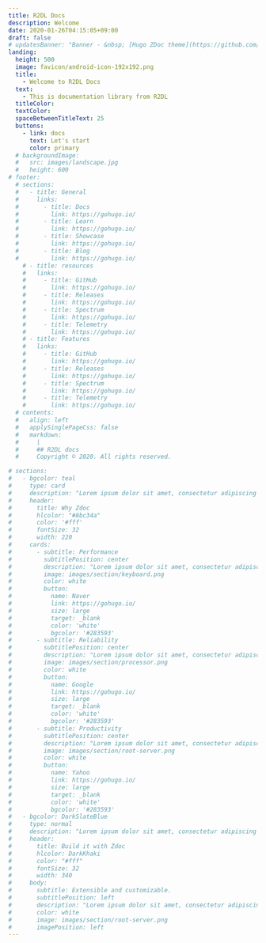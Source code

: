 ```yaml
---
title: R2DL Docs
description: Welcome
date: 2020-01-26T04:15:05+09:00
draft: false
# updatesBanner: "Banner - &nbsp; [Hugo ZDoc theme](https://github.com/zzossig/hugo-theme-zdoc) &nbsp; just arrived"
landing:
  height: 500
  image: favicon/android-icon-192x192.png
  title:
    - Welcome to R2DL Docs
  text:
    - This is documentation library from R2DL
  titleColor:
  textColor:
  spaceBetweenTitleText: 25
  buttons:
    - link: docs
      text: Let's start
      color: primary
  # backgroundImage: 
  #   src: images/landscape.jpg
  #   height: 600
# footer:
  # sections:
  #   - title: General
  #     links:
  #       - title: Docs
  #         link: https://gohugo.io/
  #       - title: Learn
  #         link: https://gohugo.io/
  #       - title: Showcase
  #         link: https://gohugo.io/
  #       - title: Blog
  #         link: https://gohugo.io/
    # - title: resources
    #   links:
    #     - title: GitHub
    #       link: https://gohugo.io/
    #     - title: Releases
    #       link: https://gohugo.io/
    #     - title: Spectrum
    #       link: https://gohugo.io/
    #     - title: Telemetry
    #       link: https://gohugo.io/
    # - title: Features
    #   links:
    #     - title: GitHub
    #       link: https://gohugo.io/
    #     - title: Releases
    #       link: https://gohugo.io/
    #     - title: Spectrum
    #       link: https://gohugo.io/
    #     - title: Telemetry
    #       link: https://gohugo.io/
  # contents: 
  #   align: left
  #   applySinglePageCss: false
  #   markdown:
  #     |
  #     ## R2DL docs
  #     Copyright © 2020. All rights reserved.

# sections:
#   - bgcolor: teal
#     type: card
#     description: "Lorem ipsum dolor sit amet, consectetur adipiscing elit. Fusce id eleifend erat. Integer eget mattis augue. Suspendisse semper laoreet tortor sed convallis. Nulla ac euismod lorem"
#     header: 
#       title: Why Zdoc
#       hlcolor: "#8bc34a"
#       color: '#fff'
#       fontSize: 32
#       width: 220
#     cards:
#       - subtitle: Performance
#         subtitlePosition: center
#         description: "Lorem ipsum dolor sit amet, consectetur adipiscing elit. Fusce id eleifend erat. Integer eget mattis augue."
#         image: images/section/keyboard.png
#         color: white
#         button: 
#           name: Naver
#           link: https://gohugo.io/
#           size: large
#           target: _blank
#           color: 'white'
#           bgcolor: '#283593'
#       - subtitle: Reliability
#         subtitlePosition: center
#         description: "Lorem ipsum dolor sit amet, consectetur adipiscing elit. Fusce id eleifend erat. Integer eget mattis augue. Suspendisse semper laoreet tortor sed convallis. Nulla ac euismod lorem"
#         image: images/section/processor.png
#         color: white
#         button: 
#           name: Google
#           link: https://gohugo.io/
#           size: large
#           target: _blank
#           color: 'white'
#           bgcolor: '#283593'
#       - subtitle: Productivity
#         subtitlePosition: center
#         description: "Lorem ipsum dolor sit amet, consectetur adipiscing elit. Fusce id eleifend erat. Integer eget mattis augue. Suspendisse semper laoreet tortor sed convallis. Nulla ac euismod lorem"
#         image: images/section/root-server.png
#         color: white
#         button: 
#           name: Yahoo
#           link: https://gohugo.io/
#           size: large
#           target: _blank
#           color: 'white'
#           bgcolor: '#283593'
#   - bgcolor: DarkSlateBlue
#     type: normal
#     description: "Lorem ipsum dolor sit amet, consectetur adipiscing elit. Fusce id eleifend erat. Integer eget mattis augue. Suspendisse semper laoreet tortor sed convallis. Nulla ac euismod lorem"
#     header:
#       title: Build it with Zdoc
#       hlcolor: DarkKhaki
#       color: "#fff"
#       fontSize: 32
#       width: 340
#     body:
#       subtitle: Extensible and customizable.
#       subtitlePosition: left
#       description: "Lorem ipsum dolor sit amet, consectetur adipiscing elit. Fusce id eleifend erat. Integer eget mattis augue. Suspendisse semper laoreet tortor sed convallis. Nulla ac euismod lorem"
#       color: white
#       image: images/section/root-server.png
#       imagePosition: left
---
```

